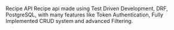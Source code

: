 Recipe API
Recipe api made using Test Driven Development, DRF, PostgreSQL, with many features like Token Authentication, Fully Implemented CRUD system and advanced Filtering. 
